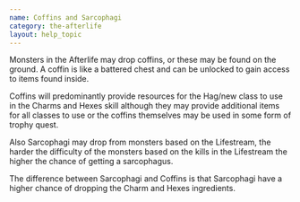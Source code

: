 ```yaml
---
name: Coffins and Sarcophagi
category: the-afterlife
layout: help_topic
---
```

Monsters in the Afterlife may drop coffins, or these may be found on the ground. A coffin is like a battered chest and can be unlocked to gain access to items found inside.

Coffins will predominantly provide resources for the Hag/new class to use in the Charms and Hexes skill although they may provide additional items for all classes to use or the coffins themselves may be used in some form of trophy quest.

Also Sarcophagi may drop from monsters based on the Lifestream, the harder the difficulty of the monsters based on the kills in the Lifestream the higher the chance of getting a sarcophagus.

The difference between Sarcophagi and Coffins is that Sarcophagi have a higher chance of dropping the Charm and Hexes ingredients.